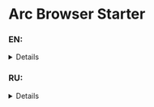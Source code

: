 # Arc Browser Starter

### EN:
<details>
This application fixes the problem when Arc Browser does not start after authorization.<br><br>

Problem sequence:
1. Install the application.
2. Authorization in the application.
3. Close the application.
4. Attempt to start the application.
5. The application does not start.

All this happens because of the folder `C:\Users\%username%\AppData\Local\Packages\TheBrowserCompany.Arc_{ArcBrowserMaybeId}\LocalCache\Local\firestore\Arc`, which will have to be deleted every time the application is started.
This application deletes this folder and starts Arc Browser.

I hope this application will help you and you will be able to continue using Arc Browser without any problems)
</details>

### RU:
<details>
Данное приложение исправляет проблему, когда Arc Browser не запускается после авторизации.<br><br>

Последовательность проблемы:
1. Установка приложения.
2. Авторизация в приложении.
3. Закрытие приложения.
4. Попытка запуска приложения.
5. Приложение не запускается.

Всё это происходит из-за папки `C:\Users\%username%\AppData\Local\Packages\TheBrowserCompany.Arc_{ArcBrowserMaybeId}\LocalCache\Local\firestore\Arc`, которую придется удалить каждый раз при запуске приложения.
Данное приложение удаляет эту папку и запускает Arc Browser.

Надеюсь, что данное приложение вам поможет и вы сможете как и я дальше пользоваться Arc Browser без каких-либо проблем)
</details>